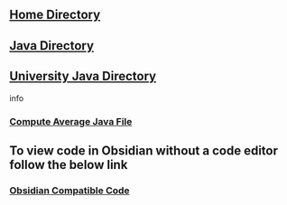 ## [Home Directory](/CodeLanguages/ReadMe.md)
## [Java Directory](/CodeLanguages/Java/JavaContents.md)
## [University Java Directory](/CodeLanguages/Java/UniversityJavaFiles/ReadMe.md)

info
### [Compute Average Java File](computeAverage.java)

## To view code in Obsidian without a code editor follow the below link

### [Obsidian Compatible Code](computeAverage.md)